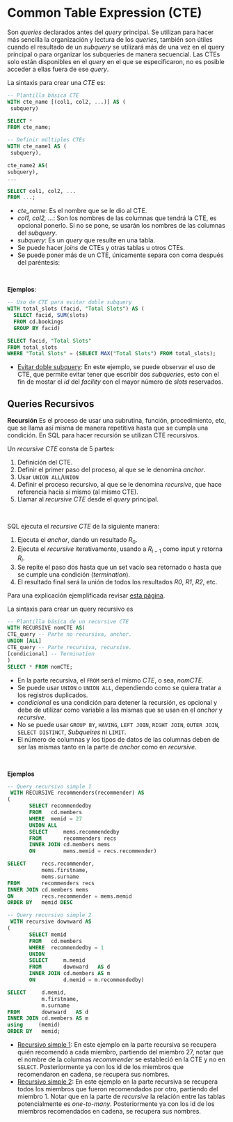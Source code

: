 # Common Table Expression (CTE)

Son _queries_ declarados antes del _query_ principal. Se utilizan para hacer más sencilla la organización y lectura de los _queries_, también son útiles cuando el resultado de un _subquery_ se utilizará más de una vez en el query principal o para organizar los subqueries de manera secuencial. Las CTEs solo están disponibles en el _query_ en el que se especificaron, no es posible acceder a ellas fuera de ese _query_.

La sintaxis para crear una _CTE_ es:
```sql
-- Plantilla básica CTE
WITH cte_name [(col1, col2, ...)] AS (
 subquery)

SELECT *
FROM cte_name;

-- Definir múltiples CTEs
WITH cte_name1 AS (
 subquery),

cte_name2 AS(
subquery), 
...

SELECT col1, col2, ...
FROM ...;
```
- _cte_name_: Es el nombre que se le dio al CTE.
- _col1, col2, ..._: Son los nombres de las columnas que tendrá la CTE, es opcional ponerlo. Si no se pone, se usarán los nombres de las columnas del _subquery_.
- _subquery_: Es un _query_ que resulte en una tabla.
- Se puede hacer _joins_ de CTEs y otras tablas u otros CTEs.
- Se puede poner más de un CTE, únicamente separa con coma después del paréntesis:

<br/>

**Ejemplos**:

```sql
-- Uso de CTE para evitar doble subquery
WITH total_slots (facid, "Total Slots") AS (
  SELECT facid, SUM(slots)	
  FROM cd.bookings
  GROUP BY facid)

SELECT facid, "Total Slots"
FROM total_slots
WHERE "Total Slots" = (SELECT MAX("Total Slots") FROM total_slots);
```
- [Evitar doble subquery](https://pgexercises.com/questions/aggregates/fachours2.html): En este ejemplo, se puede observar el uso de CTE, que permite evitar tener que escribir dos _subqueries_, esto con el fin de mostar el _id_ del _facility_ con el mayor número de _slots_ reservados.

## Queries Recursivos

**Recursión** Es el proceso de usar una subrutina, función, procedimiento, etc, que se llama así misma de manera repetitiva hasta que se cumpla una condición. En SQL para hacer recursión se utilizan CTE recursivos.

Un _recursive CTE_ consta de 5 partes:
1. Definición del CTE.
2. Definir el primer paso del proceso, al que se le denomina _anchor_.
3. Usar `UNION ALL`/`UNION`
4. Definir el proceso recursivo, al que se le denomina _recursive_, que hace referencia hacia sí mismo (al mismo CTE).
5. Llamar al _recursive CTE_ desde el _query_ principal.

<br/>

SQL ejecuta el _recursive CTE_ de la siguiente manera:

1. Ejecuta el _anchor_, dando un resultado $R_0$.
2. Ejecuta el _recursive_ iterativamente, usando a $R_{i-1}$ como input y retorna $R_i$.
3. Se repite el paso dos hasta que un set vacío sea retornado o hasta que se cumple una condición (_termination_).
4. El resultado final será la unión de todos los resultados _R0_, _R1_, _R2_, etc.

Para una explicación ejemplificada revisar [esta página](https://www.postgresqltutorial.com/postgresql-recursive-query/).

La sintaxis para crear un query recursivo es
```sql
-- Plantilla básica de un recursive CTE
WITH RECURSIVE nomCTE AS(
CTE_query -- Parte no recursiva, anchor.
UNION [ALL]
CTE_query -- Parte recursiva, recursive.
[condicional] -- Termination
)
SELECT * FROM nomCTE;
```
- En la parte recursiva, el `FROM` será el mismo _CTE_, o sea,  _nomCTE_.
- Se puede usar `UNION` o `UNION ALL`, dependiendo como se quiera tratar a los registros duplicados.
- _condicional_ es una condición para detener la recursión, es opcional y debe de utilizar como variable a las mismas que se usan en el _anchor_ y _recursive_.
- No se puede usar `GROUP BY`, `HAVING`, `LEFT JOIN`, `RIGHT JOIN`, `OUTER JOIN`, `SELECT DISTINCT`, _Subqueires_ ni `LIMIT`.
- El número de columnas y los tipos de datos de las columnas deben de ser las mismas tanto en la parte de _anchor_ como en _recursive_.

<br/>

**Ejemplos**

```sql
-- Query recursivo simple 1
 WITH RECURSIVE recommenders(recommender) AS
(
       SELECT recommendedby
       FROM   cd.members
       WHERE  memid = 27
       UNION ALL
       SELECT     mems.recommendedby
       FROM       recommenders recs
       INNER JOIN cd.members mems
       ON         mems.memid = recs.recommender)

SELECT     recs.recommender,
           mems.firstname,
           mems.surname
FROM       recommenders recs
INNER JOIN cd.members mems
ON         recs.recommender = mems.memid
ORDER BY   memid DESC

-- Query recursivo simple 2
 WITH recursive downward AS
(
       SELECT memid
       FROM   cd.members
       WHERE  recommendedby = 1
       UNION
       SELECT     m.memid
       FROM       downward   AS d
       INNER JOIN cd.members AS m
       ON         d.memid = m.recommendedby)

SELECT     d.memid,
           m.firstname,
           m.surname
FROM       downward   AS d
INNER JOIN cd.members AS m
using     (memid)
ORDER BY   memid; 
```
- [Recursivo simple 1](https://pgexercises.com/questions/recursive/getupward.html): En este ejemplo en la parte recursiva se recupera quién recomendó a cada miembro, partiendo del miembro 27, notar que el nombre de la columnas _recommender_ se estableció en la CTE y no en `SELECT`. Posteriormente ya con los id de los miembros que recomendaron en cadena, se recupera sus nombres.
- [Recursivo simple 2](https://pgexercises.com/questions/recursive/getdownward.html): En este ejemplo en la parte recursiva se recupera todos los miembros que fueron recomendados por otro, partiendo del miembro 1. Notar que en la parte de _recursive_ la relación entre las tablas potencialmente es _one-to-many_. Posteriormente ya con los id de los miembros recomendados en cadena, se recupera sus nombres.
